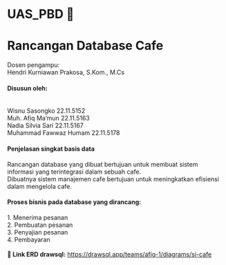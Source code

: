 # UAS_PBD 📂
<h1>Rancangan Database Cafe</h1>

Dosen pengampu:<br>
Hendri Kurniawan Prakosa, S.Kom., M.Cs
<div>
<h4>Disusun oleh:</h4><br>
Wisnu Sasongko			22.11.5152<br>
Muh. Afiq Ma’mun			22.11.5163<br>
Nadia Silvia Sari			22.11.5167<br>
Muhammad Fawwaz Humam		22.11.5178<br>
</div>
<div>
<h4>Penjelasan singkat basis data</h4>
<p>Rancangan database yang dibuat bertujuan untuk membuat sistem informasi yang terintegrasi dalam sebuah cafe.<br> 
Dibuatnya sistem manajemen cafe bertujuan untuk meningkatkan efisiensi dalam mengelola cafe.</p>
<h4>Proses bisnis pada database yang dirancang:</h4>
 
</div>
<div>
1. Menerima pesanan<br>
2. Pembuatan pesanan<br>
3. Penyajian pesanan<br>
4. Pembayaran<br>
</div>
<br>
<div>
 <strong>🔗 Link ERD drawsql:</strong> <a href="https://drawsql.app/teams/afiq-1/diagrams/si-cafe">https://drawsql.app/teams/afiq-1/diagrams/si-cafe</a>
</div>

